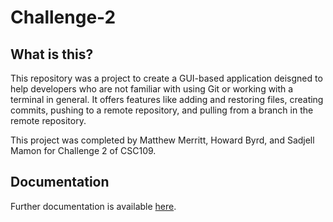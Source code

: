 # Challenge-2

## What is this?

This repository was a project to create a GUI-based application deisgned to help developers who are not familiar with using Git or working with a terminal in general. It offers features like adding and restoring files, creating commits, pushing to a remote repository, and pulling from a branch in the remote repository.

This project was completed by Matthew Merritt, Howard Byrd, and Sadjell Mamon for Challenge 2 of CSC109.

## Documentation

Further documentation is available [here](https://github.com/mattcmerritt/Challenge-2).